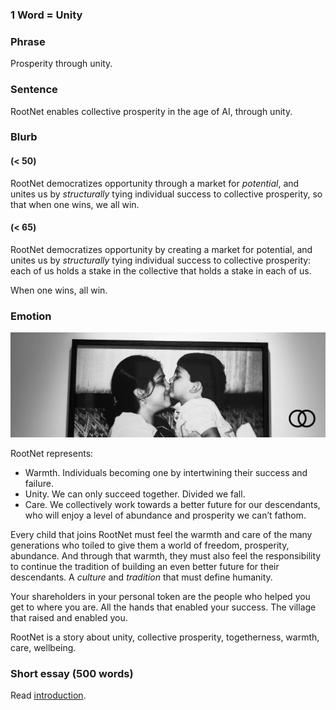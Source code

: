 ### 1 Word = Unity

### Phrase

Prosperity through unity.

### Sentence

RootNet enables collective prosperity in the age of AI, through unity.

### Blurb

#### (< 50)

RootNet democratizes opportunity through a market for _potential_, and unites us by *structurally* tying individual success to collective prosperity, so that when one wins, we all win.

#### (< 65)

RootNet democratizes opportunity by creating a market for potential, and unites us by *structurally* tying individual success to collective prosperity: each of us holds a stake in the collective that holds a stake in each of us.

When one wins, all win.

### Emotion

![](appendix/assets/emotion.png)

RootNet represents:
- Warmth. Individuals becoming one by intertwining their success and failure.
- Unity. We can only succeed together. Divided we fall.
- Care. We collectively work towards a better future for our descendants, who will enjoy a level of abundance and prosperity we can’t fathom.

Every child that joins RootNet must feel the warmth and care of the many generations who toiled to give them a world of freedom, prosperity, abundance. And through that warmth, they must also feel the responsibility to continue the tradition of building an even better future for their descendants. A *culture* and *tradition* that must define humanity.

Your shareholders in your personal token are the people who helped you get to where you are. All the hands that enabled your success. The village that raised and enabled you.

RootNet is a story about unity, collective prosperity, togetherness, warmth, care, wellbeing.

### Short essay (500 words)

Read [introduction]().